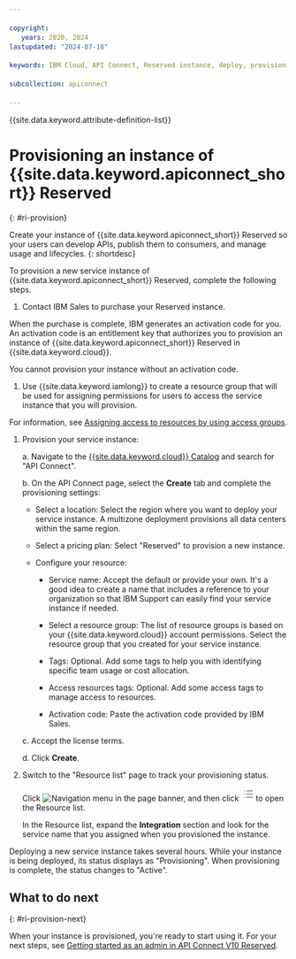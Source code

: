 ```yaml
---

copyright:
   years: 2020, 2024
lastupdated: "2024-07-18"

keywords: IBM Cloud, API Connect, Reserved instance, deploy, provision

subcollection: apiconnect

---
```


{{site.data.keyword.attribute-definition-list}}

# Provisioning an instance of {{site.data.keyword.apiconnect_short}} Reserved
{: #ri-provision}

Create your instance of {{site.data.keyword.apiconnect_short}} Reserved so your users can develop APIs, publish them to consumers, and manage usage and lifecycles.
{: shortdesc}

To provision a new service instance of {{site.data.keyword.apiconnect_short}} Reserved, complete the following steps.

1. Contact IBM Sales to purchase your Reserved instance.

When the purchase is complete, IBM generates an activation code for you. An activation code is an entitlement key that authorizes you to provision an instance of {{site.data.keyword.apiconnect_short}} Reserved in {{site.data.keyword.cloud}}.

You cannot provision your instance without an activation code.

1. Use {{site.data.keyword.iamlong}} to create a resource group that will be used for assigning permissions for users to access the service instance that you will provision.

For information, see [Assigning access to resources by using access groups](/docs/account?topic=account-access-getstarted).

1. Provision your service instance:

   a. Navigate to the [{{site.data.keyword.cloud}} Catalog](https://test.cloud.ibm.com/catalog) and search for "API Connect".

   b. On the API Connect page, select the **Create** tab and complete the provisioning settings:

   - Select a location: Select the region where you want to deploy your service instance.
        A multizone deployment provisions all data centers within the same region.

   - Select a pricing plan: Select "Reserved" to provision a new instance.

   - Configure your resource:

     - Service name: Accept the default or provide your own. It's a good idea to create a name that includes a reference to your organization so that IBM Support can easily  find your  service instance if needed.

     - Select a resource group: The list of resource groups is based on your {{site.data.keyword.cloud}} account permissions. Select the resource group that you created for your service instance.

     - Tags: Optional. Add some tags to help you with identifying specific team usage or cost allocation.

     - Access resources tags: Optional. Add some access tags to manage access to resources.

     - Activation code: Paste the activation code provided by IBM Sales.

   c. Accept the license terms.

   d. Click **Create**.

1. Switch to the "Resource list" page to track your provisioning status.

    Click ![Navigation menu](images/icon_cloud_menu.png "Navigation menu icon") in the page banner, and then click ![Resource list](images/icon_cloud_resource_list.png "Resource list icon") to open the Resource list. 

    In the Resource list, expand the **Integration** section and look for the service name that you assigned when you provisioned the instance.

Deploying a new service instance takes several hours. While your instance is being deployed, its status displays as "Provisioning". When provisioning is complete, the status changes to "Active".

## What to do next
{: #ri-provision-next}

When your instance is provisioned, you're ready to start using it. For your next steps, see [Getting started as an admin in API Connect V10 Reserved](/docs/apiconnect?topic=apiconnect-getting-started-admin).

